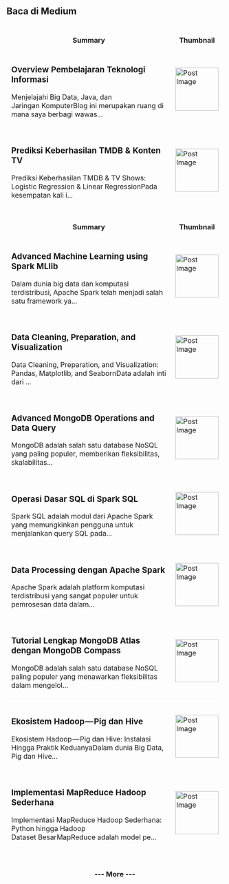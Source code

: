 ## Baca di Medium

<!--START_SECTION:medium-->

<div style="overflow-x:auto;">
<table style="width: 100%; border-collapse: collapse;">
  <tr>
    <th style="border: 1px solid white; padding: 10px;">Summary</th>
    <th style="border: 1px solid white; padding: 10px;">Thumbnail</th>
  </tr>
  <tr>
    <td style="border: 1px solid white; padding: 10px;"><h3><a href="https://medium.com/@dikaelsaputra/index-295589a56ed0?source=rss-272e0aace4a6------2" target="_blank" style="text-decoration: none;">Overview Pembelajaran Teknologi Informasi</a></h3><p>Menjelajahi Big Data, Java, dan Jaringan KomputerBlog ini merupakan ruang di mana saya berbagi wawas...</p></td>
    <td style="border: 1px solid white; padding: 10px;"><img src="https://cdn-images-1.medium.com/max/641/1*452QjFn5ZxPn8QGRMTXXLw.png" alt="Post Image" style="width: 100px; height: auto;" /></td>
  </tr>
  <tr>
    <td style="border: 1px solid white; padding: 10px;"><h3><a href="https://medium.com/@dikaelsaputra/memprediksi-keberhasilan-tmdb-konten-tv-7b6826951b50?source=rss-272e0aace4a6------2" target="_blank" style="text-decoration: none;">Prediksi Keberhasilan TMDB &amp; Konten TV</a></h3><p>Prediksi Keberhasilan TMDB &amp; TV Shows: Logistic Regression &amp; Linear RegressionPada kesempatan kali i...</p></td>
    <td style="border: 1px solid white; padding: 10px;"><img src="https://cdn-images-1.medium.com/max/793/0*Qm_w9_yZFc8YE4H0" alt="Post Image" style="width: 100px; height: auto;" /></td>
  </tr>

<div style="overflow-x:auto;">
<table style="width: 100%; border-collapse: collapse;">
  <tr>
    <th style="border: 1px solid white; padding: 10px;">Summary</th>
    <th style="border: 1px solid white; padding: 10px;">Thumbnail</th>
  </tr>
  <tr>
    <td style="border: 1px solid white; padding: 10px;"><h3><a href="https://medium.com/@dikaelsaputra/advanced-machine-learning-using-spark-mllib-1e5fe3e00ae2?source=rss-272e0aace4a6------2" target="_blank" style="text-decoration: none;">Advanced Machine Learning using Spark MLlib</a></h3><p>Dalam dunia big data dan komputasi terdistribusi, Apache Spark telah menjadi salah satu framework ya...</p></td>
    <td style="border: 1px solid white; padding: 10px;"><img src="https://cdn-images-1.medium.com/max/815/1*im7-WrTtooYDAEV_Swc6TQ.png" alt="Post Image" style="width: 100px; height: auto;" /></td>
  </tr>
  <tr>
    <td style="border: 1px solid white; padding: 10px;"><h3><a href="https://medium.com/@dikaelsaputra/data-cleaning-preparation-and-visualization-7ec75116b408?source=rss-272e0aace4a6------2" target="_blank" style="text-decoration: none;">Data Cleaning, Preparation, and Visualization</a></h3><p>Data Cleaning, Preparation, and Visualization: Pandas, Matplotlib, and SeabornData adalah inti dari ...</p></td>
    <td style="border: 1px solid white; padding: 10px;"><img src="https://cdn-images-1.medium.com/max/827/1*wG3lr-PCgzqfsIAR95Q1cQ.png" alt="Post Image" style="width: 100px; height: auto;" /></td>
  </tr>
  <tr>
    <td style="border: 1px solid white; padding: 10px;"><h3><a href="https://medium.com/@dikaelsaputra/advanced-mongodb-operations-and-data-query-6403253b25a4?source=rss-272e0aace4a6------2" target="_blank" style="text-decoration: none;">Advanced MongoDB Operations and Data Query</a></h3><p>MongoDB adalah salah satu database NoSQL yang paling populer, memberikan fleksibilitas, skalabilitas...</p></td>
    <td style="border: 1px solid white; padding: 10px;"><img src="https://cdn-images-1.medium.com/max/686/1*YwH2L_Q7K8vy4FZ5Z6xMmQ.jpeg" alt="Post Image" style="width: 100px; height: auto;" /></td>
  </tr>
  <tr>
     <td style="border: 1px solid white; padding: 10px;"><h3><a href="https://medium.com/@dikaelsaputra/operasi-dasar-sql-di-spark-sql-b09121677bac?source=rss-272e0aace4a6------2" target="_blank" style="text-decoration: none;">Operasi Dasar SQL di Spark SQL</a></h3><p>Spark SQL adalah modul dari Apache Spark yang memungkinkan pengguna untuk menjalankan query SQL pada...</p></td>
     <td style="border: 1px solid white; padding: 10px;"><img src="https://cdn-images-1.medium.com/max/1024/0*jfTnuSDHrXThC9OZ.png" alt="Post Image" style="width: 100px; height: auto;" /></td>
   </tr>
  <tr>
     <td style="border: 1px solid white; padding: 10px;"><h3><a href="https://medium.com/@dikaelsaputra/data-processing-dengan-apache-spark-14af61b5c22b?source=rss-272e0aace4a6------2" target="_blank" style="text-decoration: none;">Data Processing dengan Apache Spark</a></h3><p>Apache Spark adalah platform komputasi terdistribusi yang sangat populer untuk pemrosesan data dalam...</p></td>
     <td style="border: 1px solid white; padding: 10px;"><img src="https://cdn-images-1.medium.com/max/848/0*yHcF4iZDqGll-Hrm" alt="Post Image" style="width: 100px; height: auto;" /></td>
   </tr>
   <tr>
     <td style="border: 1px solid white; padding: 10px;"><h3><a href="https://medium.com/@dikaelsaputra/tutorial-lengkap-mongodb-atlas-dengan-mongodb-compass-d3b015cf4712?source=rss-272e0aace4a6------2" target="_blank" style="text-decoration: none;">Tutorial Lengkap MongoDB Atlas dengan MongoDB Compass</a></h3><p>MongoDB adalah salah satu database NoSQL paling populer yang menawarkan fleksibilitas dalam mengelol...</p></td>
     <td style="border: 1px solid white; padding: 10px;"><img src="https://cdn-images-1.medium.com/max/1024/0*3popFOVhE-XGVntI" alt="Post Image" style="width: 100px; height: auto;" /></td>
   </tr>
  <tr>
     <td style="border: 1px solid white; padding: 10px;"><h3><a href="https://medium.com/@dikaelsaputra/ekosistem-hadoop-pig-dan-hive-43b48d369828?source=rss-272e0aace4a6------2" target="_blank" style="text-decoration: none;">Ekosistem Hadoop — Pig dan Hive</a></h3><p>Ekosistem Hadoop — Pig dan Hive: Instalasi Hingga Praktik KeduanyaDalam dunia Big Data, Pig dan Hive...</p></td>
     <td style="border: 1px solid white; padding: 10px;"><img src="https://cdn-images-1.medium.com/max/737/0*PjA-uKUaZo8q579w.png" alt="Post Image" style="width: 100px; height: auto;" /></td>
   </tr>
   <tr>
     <td style="border: 1px solid white; padding: 10px;"><h3><a href="https://medium.com/@dikaelsaputra/implementasi-mapreduce-hadoop-sederhana-b413cfc67f5c?source=rss-272e0aace4a6------2" target="_blank" style="text-decoration: none;">Implementasi MapReduce Hadoop Sederhana</a></h3><p>Implementasi MapReduce Hadoop Sederhana: Python hingga Hadoop Dataset BesarMapReduce adalah model pe...</p></td>
     <td style="border: 1px solid white; padding: 10px;"><img src="https://cdn-images-1.medium.com/max/740/1*EDZMmI15hqMc5gyH8OgZlA.png" alt="Post Image" style="width: 100px; height: auto;" /></td>
   </tr>
</table>
</div>

</table>
</div>
<!--END_SECTION:medium-->

<div align="center">
  <h3><a href="https://medium.com/@dikaelsaputra" target="_blank" style="text-decoration: none;">--- More ---</a></h3>
</div>
